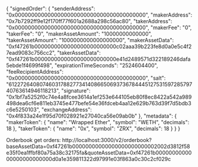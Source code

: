 {
	"signedOrder": {
		"senderAddress": "0x0000000000000000000000000000000000000000",
		"makerAddress": "0x7b7292ff9e12f170ff77f601a2688a298c56ac80",
		"takerAddress": "0x0000000000000000000000000000000000000000",
		"makerFee": "0",
		"takerFee": "0",
		"makerAssetAmount": "10000000000000",
		"takerAssetAmount": "1000000000000000000",
		"makerAssetData": "0xf47261b0000000000000000000000000c02aaa39b223fe8d0a0e5c4f27ead9083c756cc2",
		"takerAssetData": "0xf47261b0000000000000000000000000e41d2489571d322189246dafa5ebde1f4699f498",
		"expirationTimeSeconds": "2524604400",
		"feeRecipientAddress": "0x0000000000000000000000000000000000000000",
		"salt": "61227264080746031788277341408665069373678444512753159728579740763614946118213",
		"signature": "0x1bf7a5252f0c74e4a8fcee3614a1ef253e644105eb80f8ec8422a542a989498dea6cf6e811eb3745e477befe54e36fdceb4aa12e629b763d39f7d5bdb3c6e5250103",
		"exchangeAddress": "0x4f833a24e1f95d70f028921e27040ca56e09ab0b"
	},
	"metadata": {
		"makerToken": {
			"name": "Wrapped Ether",
			"symbol": "WETH",
			"decimals": 18
		},
		"takerToken": {
			"name": "0x",
			"symbol": "ZRX",
			"decimals": 18
		}
	}
}

Orderbook get orders: http://localhost:3000/v2/orderbook?baseAssetData=0xf47261b00000000000000000000000002002d3812f58e35f0ea1ffbf80a75a38c32175fa&quoteAssetData=0xf47261b0000000000000000000000000d0a1e359811322d97991e03f863a0c30c2cf029c